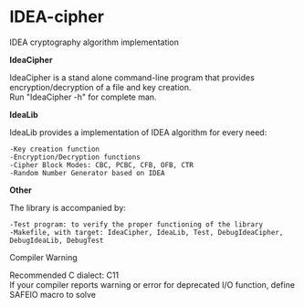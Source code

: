 IDEA-cipher
===========

IDEA cryptography algorithm implementation

**IdeaCipher**

IdeaCipher is a stand alone command-line program that provides encryption/decryption of a file and key creation.  
Run "IdeaCipher -h" for complete man.

**IdeaLib**

IdeaLib provides a implementation of IDEA algorithm for every need:

	-Key creation function
	-Encryption/Decryption functions
	-Cipher Block Modes: CBC, PCBC, CFB, OFB, CTR
	-Random Number Generator based on IDEA
  
  
**Other**

The library is accompanied by:

	-Test program: to verify the proper functioning of the library
	-Makefile, with target: IdeaCipher, IdeaLib, Test, DebugIdeaCipher, DebugIdeaLib, DebugTest
  
Compiler Warning

Recommended C dialect: C11  
If your compiler reports warning or error for deprecated I/O function, define SAFEIO macro to solve



